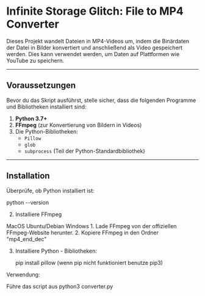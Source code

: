 # Infinite Storage Glitch: File to MP4 Converter

Dieses Projekt wandelt Dateien in MP4-Videos um, indem die Binärdaten der Datei in Bilder konvertiert und anschließend als Video gespeichert werden. Dies kann verwendet werden, um Daten auf Plattformen wie YouTube zu speichern.

---

## Voraussetzungen

Bevor du das Skript ausführst, stelle sicher, dass die folgenden Programme und Bibliotheken installiert sind:

1. **Python 3.7+**
2. **FFmpeg** (zur Konvertierung von Bildern in Videos)
3. Die Python-Bibliotheken:
   - `Pillow`
   - `glob`
   - `subprocess` (Teil der Python-Standardbibliothek)

---

## Installation

Überprüfe, ob Python installiert ist:

python --version

2. Installiere FFmpeg

MacOS
Ubuntu/Debian
Windows
	1.	Lade FFmpeg von der offiziellen FFmpeg-Website herunter.
	2.	Kopiere FFmpeg in den Ordner "mp4_end_dec"

3. Installiere Python - Bibliotheken:

    pip install pillow (wenn pip nicht funktioniert benutze pip3)

Verwendung:

Führe das script aus python3 converter.py

